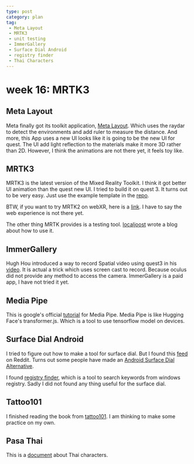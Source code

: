 ```yaml
---
type: post
category: plan
tag:
 - Meta Layout
 - MRTK3
 - unit testing
 - ImmerGallery
 - Surface Dial Android
 - registry finder
 - Thai Characters
---
```


# week 16: MRTK3

## Meta Layout

Meta finally got its toolkit application, [Meta Layout](https://www.meta.com/en-gb/experiences/9298251876913852/). Which uses the raydar to detect the environments and add ruler to measure the distance. And more, this App uses a new UI looks like it is going to be the new UI for quest. The UI add light reflection to the materials make it more 3D rather than 2D. However, I think the animations are not there yet, it feels toy like.

## MRTK3

MRTK3 is the latest version of the Mixed Reality Toolkit. I think it got better UI animation than the quest new UI. I tried to build it on quest 3. It turns out to be very easy. Just use the example template in the [repo](https://github.com/MixedRealityToolkit/MixedRealityToolkit-Unity).

BTW, if you want to try MRTK2 on webXR, here is a [link](https://rufus31415.github.io/webxr/MRTK-HandInteraction/). I have to say the web experience is not there yet.

The other thing MRTK provides is a testing tool. [localjoost](https://localjoost.github.io/Unit-testing-UI-interaction-with-MRTK3) wrote a blog about how to use it.

## ImmerGallery

Hugh Hou introduced a way to record Spatial video using quest3 in his [video](https://www.youtube.com/watch?v=Odx5bNwdvOA&ab_channel=HughHou). It is actual a trick which uses screen cast to record. Because oculus did not provide any method to access the camera. ImmerGallery is a paid app, I have not tried it yet.

## Media Pipe

This is google's official [tutorial](https://www.youtube.com/watch?v=axBwpKnVr4M&ab_channel=GoogleforDevelopers) for Media Pipe. Media Pipe is like Hugging Face's transformer.js. Which is a tool to use tensorflow model on devices.

## Surface Dial Android

I tried to figure out how to make a tool for surface dial. But I found this [feed](https://www.reddit.com/r/Surface/comments/1452i1u/surface_dial_in_a_web_browser/) on Reddit. Turns out some people have made an [Android Surface Dial Alternative](https://github.com/tumuyan/Kontroller).

I found [registry finder](https://registry-finder.com/), which is a tool to search keywords from windows registry. Sadly I did not found any thing useful for the surface dial.

## Tattoo101

I finished reading the book from [tattoo101](https://tattooing101.com/). I am thinking to make some practice on my own.

## Pasa Thai

This is a [document](https://zhuanlan.zhihu.com/p/27347280) about Thai characters.